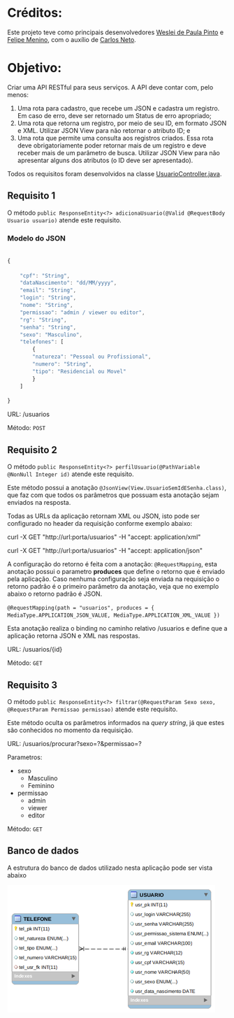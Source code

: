 # Créditos:

Este projeto teve como principais desenvolvedores [Weslei de Paula Pinto](https://github.com/magaum) e [Felipe Menino](https://github.com/M3nin0), com o auxílio de [Carlos Neto](https://github.com/augustoliks).


# Objetivo: 

Criar uma API RESTful para seus serviços. A API deve contar com, pelo menos:

1. Uma rota para cadastro, que recebe um JSON e cadastra um registro. Em caso
   de erro, deve ser retornado um Status de erro apropriado;
2. Uma rota que retorna um registro, por meio de seu ID, em formato JSON e
   XML. Utilizar JSON View para não retornar o atributo ID; e
3. Uma rota que permite uma consulta aos registros criados. Essa rota deve
   obrigatoriamente poder retornar mais de um registro e deve receber mais de
   um parâmetro de busca. Utilizar JSON View para não apresentar alguns dos
   atributos (o ID deve ser apresentado).

Todos os requisitos foram desenvolvidos na classe [UsuarioController.java](src/main/java/br/org/celiolemos/controller/UsuarioController.java).

## Requisito 1

O método `public ResponseEntity<?> adicionaUsuario(@Valid @RequestBody Usuario usuario)` atende este requisito.

### Modelo do JSON


```javascript

{

	"cpf": "String",
	"dataNascimento": "dd/MM/yyyy",
	"email": "String",
	"login": "String",
	"nome": "String",
	"permissao": "admin / viewer ou editor",
	"rg": "String",
	"senha": "String",
	"sexo": "Masculino",
	"telefones": [
	    {
		"natureza": "Pessoal ou Profissional",
		"numero": "String",
		"tipo": "Residencial ou Movel"
	    }
  	]

}

```

URL: /usuarios

Método: `POST`



## Requisito 2

O método `public ResponseEntity<?> perfilUsuario(@PathVariable @NonNull Integer id)` atende este requisito.

Este método possui a anotação `@JsonView(View.UsuarioSemIdESenha.class)`, que faz com que todos os parâmetros que possuam esta anotação sejam enviados na resposta.

Todas as URLs da aplicação retornam XML ou JSON, isto pode ser configurado no header da requisição conforme exemplo abaixo:

curl -X GET "http://url:porta/usuarios" -H "accept: application/xml"

curl -X GET "http://url:porta/usuarios" -H "accept: application/json"

A configuração do retorno é feita com a anotação: `@RequestMapping`, esta anotação possui o parametro **produces** que define o retorno que é enviado pela aplicação. Caso nenhuma configuração seja enviada na requisição o retorno padrão é o primeiro parâmetro da anotação, veja que no exemplo abaixo o retorno padrão é JSON.

`@RequestMapping(path = "usuarios", produces = { MediaType.APPLICATION_JSON_VALUE, MediaType.APPLICATION_XML_VALUE })`

Esta anotação realiza o binding no caminho relativo /usuarios e define que a aplicação retorna JSON e XML nas respostas.

URL: /usuarios/{id}

Método: `GET`

## Requisito 3

O método `public ResponseEntity<?> filtrar(@RequestParam Sexo sexo, @RequestParam Permissao permissao)` atende este requisito.

Este método oculta os parâmetros informados na *query string*, já que estes são conhecidos no momento da requisição.

URL: /usuarios/procurar?sexo=?&permissao=?

Parametros: 

* sexo
  * Masculino
  * Feminino
* permissao
  * admin
  * viewer
  * editor

Método: `GET`

## Banco de dados

A estrutura do banco de dados utilizado nesta aplicação pode ser vista abaixo

![diagrama_db](banco/diagrama_db.png)
